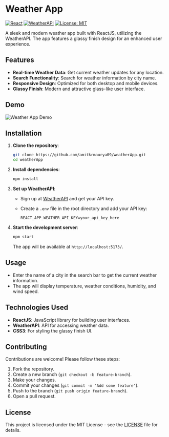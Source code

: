# Weather App

[![React](https://img.shields.io/badge/React-17.0.2-blue.svg)](https://reactjs.org/)
[![WeatherAPI](https://img.shields.io/badge/WeatherAPI-v1.0-orange.svg)](https://www.weatherapi.com/)
[![License: MIT](https://img.shields.io/badge/License-MIT-yellow.svg)](https://opensource.org/licenses/MIT)

A sleek and modern weather app built with ReactJS, utilizing the WeatherAPI. The app features a glassy finish design for an enhanced user experience.

## Features

- **Real-time Weather Data**: Get current weather updates for any location.
- **Search Functionality**: Search for weather information by city name.
- **Responsive Design**: Optimized for both desktop and mobile devices.
- **Glassy Finish**: Modern and attractive glass-like user interface.

## Demo

![Weather App Demo](demo.gif)

## Installation

1. **Clone the repository**:

    ```bash
    git clone https://github.com/amitkrmaurya09/weatherApp.git
    cd weatherApp
    ```

2. **Install dependencies**:

    ```bash
    npm install
    ```

3. **Set up WeatherAPI**:

    - Sign up at [WeatherAPI](https://www.weatherapi.com/) and get your API key.
    - Create a `.env` file in the root directory and add your API key:

      ```env
      REACT_APP_WEATHER_API_KEY=your_api_key_here
      ```

4. **Start the development server**:

    ```bash
    npm start
    ```

    The app will be available at `http://localhost:5173/`.

## Usage

- Enter the name of a city in the search bar to get the current weather information.
- The app will display temperature, weather conditions, humidity, and wind speed.

## Technologies Used

- **ReactJS**: JavaScript library for building user interfaces.
- **WeatherAPI**: API for accessing weather data.
- **CSS3**: For styling the glassy finish UI.

## Contributing

Contributions are welcome! Please follow these steps:

1. Fork the repository.
2. Create a new branch (`git checkout -b feature-branch`).
3. Make your changes.
4. Commit your changes (`git commit -m 'Add some feature'`).
5. Push to the branch (`git push origin feature-branch`).
6. Open a pull request.

## License

This project is licensed under the MIT License - see the [LICENSE](LICENSE) file for details.

